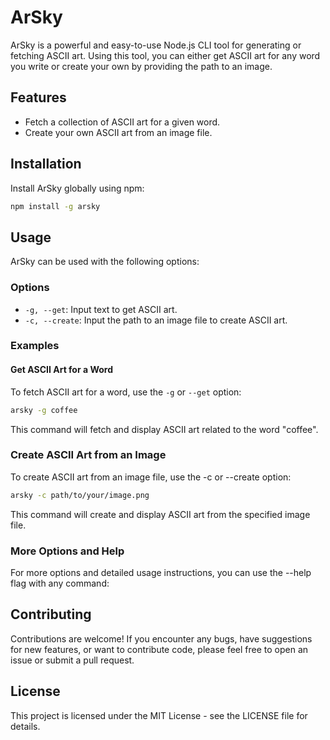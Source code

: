 # ArSky

ArSky is a powerful and easy-to-use Node.js CLI tool for generating or fetching ASCII art. Using this tool, you can either get ASCII art for any word you write or create your own by providing the path to an image.

## Features

- Fetch a collection of ASCII art for a given word.
- Create your own ASCII art from an image file.

## Installation

Install ArSky globally using npm:

```sh
npm install -g arsky
```

## Usage

ArSky can be used with the following options:

### Options

- `-g, --get`: Input text to get ASCII art.
- `-c, --create`: Input the path to an image file to create ASCII art.

### Examples

#### Get ASCII Art for a Word

To fetch ASCII art for a word, use the `-g` or `--get` option:

```sh
arsky -g coffee
```

This command will fetch and display ASCII art related to the word "coffee".

### Create ASCII Art from an Image

To create ASCII art from an image file, use the -c or --create option:

```sh
arsky -c path/to/your/image.png
```

This command will create and display ASCII art from the specified image file.

### More Options and Help

For more options and detailed usage instructions, you can use the --help flag with any command:

## Contributing

Contributions are welcome! If you encounter any bugs, have suggestions for new features, or want to contribute code, please feel free to open an issue or submit a pull request.

## License

This project is licensed under the MIT License - see the LICENSE file for details.
